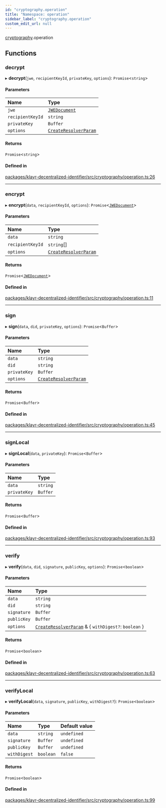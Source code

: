 ```yaml
---
id: "cryptography.operation"
title: "Namespace: operation"
sidebar_label: "cryptography.operation"
custom_edit_url: null
---
```


[cryptography](cryptography.md).operation

## Functions

### decrypt

▸ **decrypt**(`jwe`, `recipientKeyId`, `privateKey`, `options`): `Promise`<`string`\>

#### Parameters

| Name | Type |
| :------ | :------ |
| `jwe` | [`JWEDocument`](../interfaces/JWEDocument.md) |
| `recipientKeyId` | `string` |
| `privateKey` | `Buffer` |
| `options` | [`CreateResolverParam`](../modules.md#createresolverparam) |

#### Returns

`Promise`<`string`\>

#### Defined in

[packages/klayr-decentralized-identifier/src/cryptography/operation.ts:26](https://github.com/aldhosutra/klayr-did/blob/4de9da3/packages/klayr-decentralized-identifier/src/cryptography/operation.ts#L26)

___

### encrypt

▸ **encrypt**(`data`, `recipientKeyId`, `options`): `Promise`<[`JWEDocument`](../interfaces/JWEDocument.md)\>

#### Parameters

| Name | Type |
| :------ | :------ |
| `data` | `string` |
| `recipientKeyId` | `string`[] |
| `options` | [`CreateResolverParam`](../modules.md#createresolverparam) |

#### Returns

`Promise`<[`JWEDocument`](../interfaces/JWEDocument.md)\>

#### Defined in

[packages/klayr-decentralized-identifier/src/cryptography/operation.ts:11](https://github.com/aldhosutra/klayr-did/blob/4de9da3/packages/klayr-decentralized-identifier/src/cryptography/operation.ts#L11)

___

### sign

▸ **sign**(`data`, `did`, `privateKey`, `options`): `Promise`<`Buffer`\>

#### Parameters

| Name | Type |
| :------ | :------ |
| `data` | `string` |
| `did` | `string` |
| `privateKey` | `Buffer` |
| `options` | [`CreateResolverParam`](../modules.md#createresolverparam) |

#### Returns

`Promise`<`Buffer`\>

#### Defined in

[packages/klayr-decentralized-identifier/src/cryptography/operation.ts:45](https://github.com/aldhosutra/klayr-did/blob/4de9da3/packages/klayr-decentralized-identifier/src/cryptography/operation.ts#L45)

___

### signLocal

▸ **signLocal**(`data`, `privateKey`): `Promise`<`Buffer`\>

#### Parameters

| Name | Type |
| :------ | :------ |
| `data` | `string` |
| `privateKey` | `Buffer` |

#### Returns

`Promise`<`Buffer`\>

#### Defined in

[packages/klayr-decentralized-identifier/src/cryptography/operation.ts:93](https://github.com/aldhosutra/klayr-did/blob/4de9da3/packages/klayr-decentralized-identifier/src/cryptography/operation.ts#L93)

___

### verify

▸ **verify**(`data`, `did`, `signature`, `publicKey`, `options`): `Promise`<`boolean`\>

#### Parameters

| Name | Type |
| :------ | :------ |
| `data` | `string` |
| `did` | `string` |
| `signature` | `Buffer` |
| `publicKey` | `Buffer` |
| `options` | [`CreateResolverParam`](../modules.md#createresolverparam) & { `withDigest?`: `boolean`  } |

#### Returns

`Promise`<`boolean`\>

#### Defined in

[packages/klayr-decentralized-identifier/src/cryptography/operation.ts:63](https://github.com/aldhosutra/klayr-did/blob/4de9da3/packages/klayr-decentralized-identifier/src/cryptography/operation.ts#L63)

___

### verifyLocal

▸ **verifyLocal**(`data`, `signature`, `publicKey`, `withDigest?`): `Promise`<`boolean`\>

#### Parameters

| Name | Type | Default value |
| :------ | :------ | :------ |
| `data` | `string` | `undefined` |
| `signature` | `Buffer` | `undefined` |
| `publicKey` | `Buffer` | `undefined` |
| `withDigest` | `boolean` | `false` |

#### Returns

`Promise`<`boolean`\>

#### Defined in

[packages/klayr-decentralized-identifier/src/cryptography/operation.ts:99](https://github.com/aldhosutra/klayr-did/blob/4de9da3/packages/klayr-decentralized-identifier/src/cryptography/operation.ts#L99)
